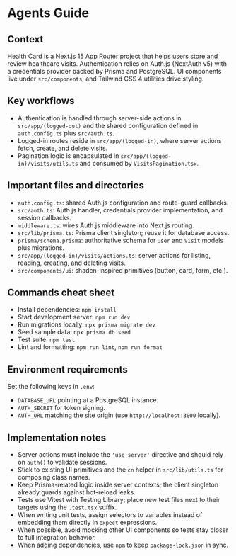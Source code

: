 # Agents Guide

## Context
Health Card is a Next.js 15 App Router project that helps users store and review healthcare visits. Authentication relies on Auth.js (NextAuth v5) with a credentials provider backed by Prisma and PostgreSQL. UI components live under `src/components`, and Tailwind CSS 4 utilities drive styling.

## Key workflows
- Authentication is handled through server-side actions in `src/app/(logged-out)` and the shared configuration defined in `auth.config.ts` plus `src/auth.ts`.
- Logged-in routes reside in `src/app/(logged-in)`, where server actions fetch, create, and delete visits.
- Pagination logic is encapsulated in `src/app/(logged-in)/visits/utils.ts` and consumed by `VisitsPagination.tsx`.

## Important files and directories
- `auth.config.ts`: shared Auth.js configuration and route-guard callbacks.
- `src/auth.ts`: Auth.js handler, credentials provider implementation, and session callbacks.
- `middleware.ts`: wires Auth.js middleware into Next.js routing.
- `src/lib/prisma.ts`: Prisma client singleton; reuse it for database access.
- `prisma/schema.prisma`: authoritative schema for `User` and `Visit` models plus migrations.
- `src/app/(logged-in)/visits/actions.ts`: server actions for listing, reading, creating, and deleting visits.
- `src/components/ui`: shadcn-inspired primitives (button, card, form, etc.).

## Commands cheat sheet
- Install dependencies: `npm install`
- Start development server: `npm run dev`
- Run migrations locally: `npx prisma migrate dev`
- Seed sample data: `npx prisma db seed`
- Test suite: `npm test`
- Lint and formatting: `npm run lint`, `npm run format`

## Environment requirements
Set the following keys in `.env`:
- `DATABASE_URL` pointing at a PostgreSQL instance.
- `AUTH_SECRET` for token signing.
- `AUTH_URL` matching the site origin (use `http://localhost:3000` locally).

## Implementation notes
- Server actions must include the `'use server'` directive and should rely on `auth()` to validate sessions.
- Stick to existing UI primitives and the `cn` helper in `src/lib/utils.ts` for composing class names.
- Keep Prisma-related logic inside server contexts; the client singleton already guards against hot-reload leaks.
- Tests use Vitest with Testing Library; place new test files next to their targets using the `.test.tsx` suffix.
- When writing unit tests, assign selectors to variables instead of embedding them directly in `expect` expressions.
- When possible, avoid mocking other UI components so tests stay closer to full integration behavior.
- When adding dependencies, use `npm` to keep `package-lock.json` in sync.
